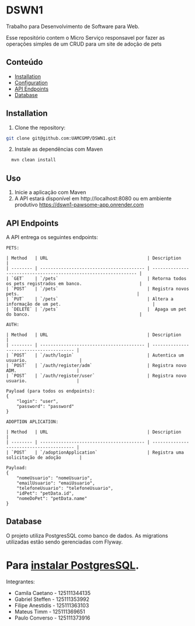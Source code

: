 # DSWN1
Trabalho para Desenvolvimento de Software para Web.

Esse repositório contem o Micro Serviço responsavel por fazer as operações simples de um CRUD para um site de adoção de pets

## Conteúdo

- [Installation](#instalação)
- [Configuration](#configuração)
- [API Endpoints](#api-endpoints)
- [Database](#database)

## Installation

1. Clone the repository:

```bash
git clone git@github.com:UAMCGMP/DSWN1.git
```

2. Instale as dependências com Maven
```bash
  mvn clean install
 ```

## Uso

1. Inicie a aplicação com Maven
2. A API estará disponível em http://localhost:8080 ou em ambiente produtivo https://dswn1-pawsome-app.onrender.com


## API Endpoints
A API entrega os seguintes endpoints:

```
PETS:
   
| Method   | URL                                      | Description                                                      |
| -------- | ---------------------------------------- | ---------------------------------------------------------------- |
| `GET`    | `/pets`                                  | Retorna todos os pets registrados em banco.                      |
| `POST`   | `/pets`                                  | Registra novos pets.                                             |
| `PUT`    | `/pets`                                  | Altera a informação de um pet.                                   |
| `DELETE` | `/pets`                                  |  Apaga um pet do banco.                                          |
```

```
AUTH:

| Method   | URL                                      | Description                              |
| -------- | ---------------------------------------- | ---------------------------------------- |
| `POST`   | `/auth/login`                            | Autentica um usuario.                    |
| `POST`   | `/auth/register/adm`                     | Registra novo ADM.                       |
| `POST`   | `/auth/register/user`                    | Registra novo usuario.                   |  

Payload (para todos os endpoints):
{
    "login": "user",
    "password": "password"
}
```

```
ADOPTION APLICATION:

| Method   | URL                                      | Description                              |
| -------- | ---------------------------------------- | ---------------------------------------- |
| `POST`   | `/adoptionApplication`                   | Registra uma solicitação de adoção       | 

Payload:
{
    "nomeUsuario": "nomeUsuario",
    "emailUsuario": "emaiUsuario",
    "telefoneUsuario": "telefoneUsuario",
    "idPet": "petData.id",
    "nomeDoPet": "petData.name"
}
```

## Database
O projeto utiliza PostgresSQL como banco de dados. As migrations utilizadas estão sendo gerenciadas com Flyway.

Para [instalar PostgresSQL](https://www.postgresql.org/download/).
=======


Integrantes:

- Camila Caetano - 125111344135
- Gabriel Steffen - 125111353992
- Filipe Anestidis - 125111363103
- Mateus Timm - 125111369651
- Paulo Converso - 125111373916


